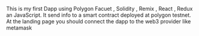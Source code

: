 This is my first Dapp using Polygon Facuet , Solidity , Remix , React , Redux an JavaScript.
It send info to a smart contract deployed at polygon testnet.
At the landing page you should connect the dapp to the web3 provider like metamask 